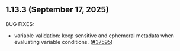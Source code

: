 ## 1.13.3 (September 17, 2025)


BUG FIXES:

* variable validation: keep sensitive and ephemeral metadata when evaluating variable conditions. ([#37595](https://github.com/hashicorp/terraform/issues/37595))


